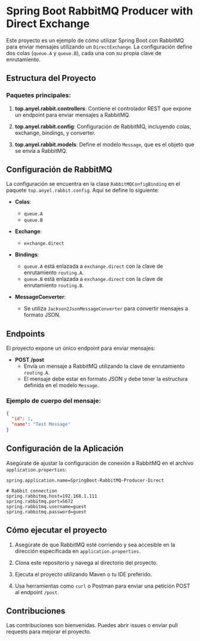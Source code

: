 # Spring Boot RabbitMQ Producer with Direct Exchange

Este proyecto es un ejemplo de cómo utilizar Spring Boot con RabbitMQ para enviar mensajes utilizando un `DirectExchange`. La configuración define dos colas (`queue.A` y `queue.B`), cada una con su propia clave de enrutamiento.

## Estructura del Proyecto

### Paquetes principales:

1. **top.anyel.rabbit.controllers**: Contiene el controlador REST que expone un endpoint para enviar mensajes a RabbitMQ.

2. **top.anyel.rabbit.config**: Configuración de RabbitMQ, incluyendo colas, exchange, bindings, y converter.

3. **top.anyel.rabbit.models**: Define el modelo `Message`, que es el objeto que se envía a RabbitMQ.

## Configuración de RabbitMQ

La configuración se encuentra en la clase `RabbitMQConfigBinding` en el paquete `top.anyel.rabbit.config`. Aquí se define lo siguiente:

- **Colas**:
    - `queue.A`
    - `queue.B`

- **Exchange**:
    - `exchange.direct`

- **Bindings**:
    - `queue.A` está enlazada a `exchange.direct` con la clave de enrutamiento `routing.A`.
    - `queue.B` está enlazada a `exchange.direct` con la clave de enrutamiento `routing.B`.

- **MessageConverter**:
    - Se utiliza `Jackson2JsonMessageConverter` para convertir mensajes a formato JSON.

## Endpoints

El proyecto expone un único endpoint para enviar mensajes:

- **POST /post**
    - Envía un mensaje a RabbitMQ utilizando la clave de enrutamiento `routing.A`.
    - El mensaje debe estar en formato JSON y debe tener la estructura definida en el modelo `Message`.

### Ejemplo de cuerpo del mensaje:

```json
{
  "id": 1,
  "name": "Test Message"
}
```

## Configuración de la Aplicación

Asegúrate de ajustar la configuración de conexión a RabbitMQ en el archivo `application.properties`:

```properties
spring.application.name=SpringBoot-RabbitMQ-Producer-Direct

# Rabbit connection
spring.rabbitmq.host=192.168.1.111
spring.rabbitmq.port=5672
spring.rabbitmq.username=guest
spring.rabbitmq.password=guest
```

## Cómo ejecutar el proyecto

1. Asegúrate de que RabbitMQ esté corriendo y sea accesible en la dirección especificada en `application.properties`.

2. Clona este repositorio y navega al directorio del proyecto.

3. Ejecuta el proyecto utilizando Maven o tu IDE preferido.

4. Usa herramientas como `curl` o Postman para enviar una petición POST al endpoint `/post`.

## Contribuciones

Las contribuciones son bienvenidas. Puedes abrir issues o enviar pull requests para mejorar el proyecto.
